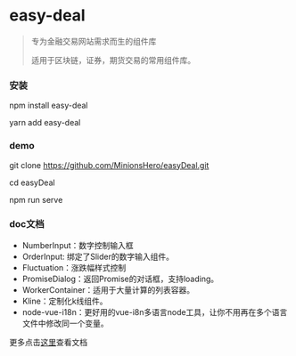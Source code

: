 # easy-deal

> 专为金融交易网站需求而生的组件库
>
> 适用于区块链，证券，期货交易的常用组件库。

### 安装

npm install easy-deal

yarn add easy-deal

### demo

git clone https://github.com/MinionsHero/easyDeal.git

cd easyDeal

npm run serve

### doc文档

+ NumberInput：数字控制输入框
+ OrderInput: 绑定了Slider的数字输入组件。
+ Fluctuation：涨跌幅样式控制
+ PromiseDialog：返回Promise的对话框，支持loading。
+ WorkerContainer：适用于大量计算的列表容器。
+ Kline：定制化k线组件。
+ node-vue-i18n：更好用的vue-i8n多语言node工具，让你不用再在多个语言文件中修改同一个变量。

更多点击[这里](https://github.com/MinionsHero/easyDeal/blob/master/doc/index.md)查看文档

